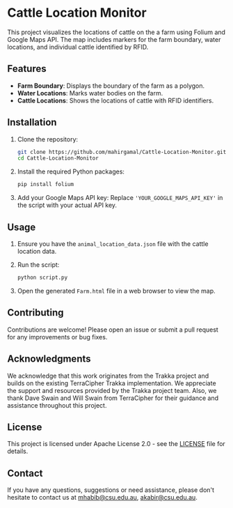 # Cattle Location Monitor

This project visualizes the locations of cattle on the a farm using Folium and Google Maps API. The map includes markers for the farm boundary, water locations, and individual cattle identified by RFID.

## Features

- **Farm Boundary**: Displays the boundary of the farm as a polygon.
- **Water Locations**: Marks water bodies on the farm.
- **Cattle Locations**: Shows the locations of cattle with RFID identifiers.

## Installation

1. Clone the repository:
    ```sh
    git clone https://github.com/mahirgamal/Cattle-Location-Monitor.git
    cd Cattle-Location-Monitor
    ```

2. Install the required Python packages:
    ```sh
    pip install folium
    ```

3. Add your Google Maps API key:
    Replace `'YOUR_GOOGLE_MAPS_API_KEY'` in the script with your actual API key.

## Usage

1. Ensure you have the `animal_location_data.json` file with the cattle location data.

2. Run the script:
    ```sh
    python script.py
    ```

3. Open the generated `Farm.html` file in a web browser to view the map.

## Contributing
Contributions are welcome! Please open an issue or submit a pull request for any improvements or bug fixes.

## Acknowledgments
We acknowledge that this work originates from the Trakka project and builds on the existing TerraCipher Trakka implementation. We appreciate the support and resources provided by the Trakka project team. Also, we thank Dave Swain and Will Swain from TerraCipher for their guidance and assistance throughout this project.


## License
This project is licensed under Apache License 2.0 - see the [LICENSE][lic] file for details.

## Contact
If you have any questions, suggestions or need assistance, please don't hesitate to contact us at mhabib@csu.edu.au, akabir@csu.edu.au.

[//]: #
  [lic]: <https://github.com/mahirgamal/Cattle-Location-Monitor/blob/main/LICENSE>

